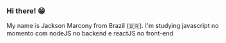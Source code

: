 ### Hi there! 😁

My name is Jackson Marcony from Brazil (🇧🇷). I'm studying javascript no momento
com nodeJS no backend e reactJS no front-end

